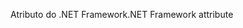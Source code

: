 <span data-ttu-id="8d57f-101">Atributo do .NET Framework</span><span class="sxs-lookup"><span data-stu-id="8d57f-101">.NET Framework attribute</span></span>